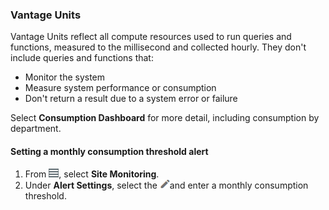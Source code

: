 ### Vantage Units

Vantage Units reflect all compute resources used to run queries and functions, measured to the millisecond and collected hourly. They don't include queries and functions that:
- Monitor the system
- Measure system performance or consumption
- Don't return a result due to a system error or failure

Select **Consumption Dashboard** for more detail, including consumption by department.

#### Setting a monthly consumption threshold alert

1. From ![../VantageUnitConsumption/cov-icn-hamburger.png](../VantageUnitConsumption/cov-icn-hamburger.png), select **Site Monitoring**.
1. Under **Alert Settings**, select the 
![Pencil icon](../Images/cov-icn-pencil-gray.png)and enter a monthly consumption threshold.

